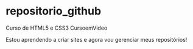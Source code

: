 # repositorio_github
 Curso de HTML5 e CSS3 CursoemVideo

Estou aprendendo a criar sites e agora vou gerenciar meus 
repositórios!
